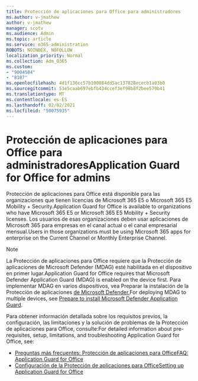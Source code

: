 ```yaml
---
title: Protección de aplicaciones para Office para administradores
ms.author: v-jmathew
author: v-jmathew
manager: scotv
ms.audience: Admin
ms.topic: article
ms.service: o365-administration
ROBOTS: NOINDEX, NOFOLLOW
localization_priority: Normal
ms.collection: Adm_O365
ms.custom:
- "9004584"
- "8187"
ms.openlocfilehash: 4d1f136cc57b100084dd5ac137828ececb1a03b0
ms.sourcegitcommit: 53e5caab697ebfb434ccef3ef98b8f2bee579b41
ms.translationtype: MT
ms.contentlocale: es-ES
ms.lasthandoff: 02/02/2021
ms.locfileid: "50075935"
---
```

# <a name="application-guard-for-office-for-admins"></a><span data-ttu-id="b7c04-102">Protección de aplicaciones para Office para administradores</span><span class="sxs-lookup"><span data-stu-id="b7c04-102">Application Guard for Office for admins</span></span>

<span data-ttu-id="b7c04-103">Protección de aplicaciones para Office está disponible para las organizaciones que tienen licencias de Microsoft 365 E5 o Microsoft 365 E5 Mobility + Security.</span><span class="sxs-lookup"><span data-stu-id="b7c04-103">Application Guard for Office is available to organizations who have Microsoft 365 E5 or Microsoft 365 E5 Mobility + Security licenses.</span></span> <span data-ttu-id="b7c04-104">Los usuarios de esas organizaciones deben usar aplicaciones de Microsoft 365 para empresas en el canal actual o el canal empresarial mensual.</span><span class="sxs-lookup"><span data-stu-id="b7c04-104">Users in those organizations must be using Microsoft 365 apps for enterprise on the Current Channel or Monthly Enterprise Channel.</span></span>

> [!NOTE]
> <span data-ttu-id="b7c04-105">La Protección de aplicaciones para Office requiere que la Protección de aplicaciones de Microsoft Defender (MDAG) esté habilitada en el dispositivo en primer lugar.</span><span class="sxs-lookup"><span data-stu-id="b7c04-105">Application Guard for Office requires that Microsoft Defender Application Guard (MDAG) is enabled on the device first.</span></span> <span data-ttu-id="b7c04-106">Para implementar MDAG en varios dispositivos, vea Preparar la instalación de la Protección de aplicaciones [de Microsoft Defender.](https://docs.microsoft.com/windows/security/threat-protection/microsoft-defender-application-guard/install-md-app-guard)</span><span class="sxs-lookup"><span data-stu-id="b7c04-106">For deploying MDAG to multiple devices, see [Prepare to install Microsoft Defender Application Guard](https://docs.microsoft.com/windows/security/threat-protection/microsoft-defender-application-guard/install-md-app-guard).</span></span>

<span data-ttu-id="b7c04-107">Para obtener información detallada sobre los requisitos previos, la configuración, las limitaciones y la solución de problemas de la Protección de aplicaciones para Office, consulte:</span><span class="sxs-lookup"><span data-stu-id="b7c04-107">For detailed information about pre-requisites, setup, limitations, and troubleshooting Application Guard for Office, see:</span></span>

- [<span data-ttu-id="b7c04-108">Preguntas más frecuentes: Protección de aplicaciones para Office</span><span class="sxs-lookup"><span data-stu-id="b7c04-108">FAQ: Application Guard for Office</span></span>](https://support.microsoft.com/office/application-guard-for-office-9e0fb9c2-ffad-43bf-8ba3-78f785fdba46)
- [<span data-ttu-id="b7c04-109">Configuración de la Protección de aplicaciones para Office</span><span class="sxs-lookup"><span data-stu-id="b7c04-109">Setting up Application Guard for Office</span></span>](https://docs.microsoft.com/microsoft-365/security/office-365-security/install-app-guard)
